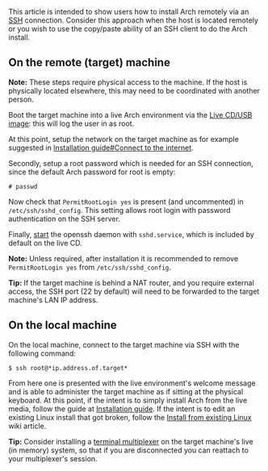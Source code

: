 This article is intended to show users how to install Arch remotely via an [SSH](/index.php/SSH "SSH") connection. Consider this approach when the host is located remotely or you wish to use the copy/paste ability of an SSH client to do the Arch install.

## On the remote (target) machine

**Note:** These steps require physical access to the machine. If the host is physically located elsewhere, this may need to be coordinated with another person.

Boot the target machine into a live Arch environment via the [Live CD/USB image](/index.php/Getting_and_installing_Arch "Getting and installing Arch"): this will log the user in as root.

At this point, setup the network on the target machine as for example suggested in [Installation guide#Connect to the internet](/index.php/Installation_guide#Connect_to_the_internet "Installation guide").

Secondly, setup a root password which is needed for an SSH connection, since the default Arch password for root is empty:

```
# passwd

```

Now check that `PermitRootLogin yes` is present (and uncommented) in `/etc/ssh/sshd_config`. This setting allows root login with password authentication on the SSH server.

Finally, [start](/index.php/Start "Start") the openssh daemon with `sshd.service`, which is included by default on the live CD.

**Note:** Unless required, after installation it is recommended to remove `PermitRootLogin yes` from `/etc/ssh/sshd_config`.

**Tip:** If the target machine is behind a NAT router, and you require external access, the SSH port (22 by default) will need to be forwarded to the target machine's LAN IP address.

## On the local machine

On the local machine, connect to the target machine via SSH with the following command:

```
$ ssh root@*ip.address.of.target*

```

From here one is presented with the live environment's welcome message and is able to administer the target machine as if sitting at the physical keyboard. At this point, if the intent is to simply install Arch from the live media, follow the guide at [Installation guide](/index.php/Installation_guide "Installation guide"). If the intent is to edit an existing Linux install that got broken, follow the [Install from existing Linux](/index.php/Install_from_existing_Linux "Install from existing Linux") wiki article.

**Tip:** Consider installing a [terminal multiplexer](/index.php/List_of_applications#Terminal_multiplexers "List of applications") on the target machine's live (in memory) system, so that if you are disconnected you can reattach to your multiplexer's session.